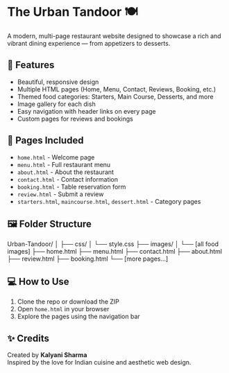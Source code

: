 # The Urban Tandoor 🍽️

A modern, multi-page restaurant website designed to showcase a rich and vibrant dining experience — from appetizers to desserts.

## 🌟 Features

- Beautiful, responsive design
- Multiple HTML pages (Home, Menu, Contact, Reviews, Booking, etc.)
- Themed food categories: Starters, Main Course, Desserts, and more
- Image gallery for each dish
- Easy navigation with header links on every page
- Custom pages for reviews and bookings

## 📁 Pages Included

- `home.html` - Welcome page
- `menu.html` - Full restaurant menu
- `about.html` - About the restaurant
- `contact.html` - Contact information
- `booking.html` - Table reservation form
- `review.html` - Submit a review
- `starters.html`, `maincourse.html`, `dessert.html` - Category pages

## 🖼️ Folder Structure

Urban-Tandoor/
│
├── css/
│ └── style.css
├── images/
│ └── [all food images]
├── home.html
├── menu.html
├── contact.html
├── about.html
├── review.html
├── booking.html
└── [more pages...]



## 💻 How to Use

1. Clone the repo or download the ZIP
2. Open `home.html` in your browser
3. Explore the pages using the navigation bar


## ✨ Credits

Created by **Kalyani Sharma**  
Inspired by the love for Indian cuisine and aesthetic web design.
